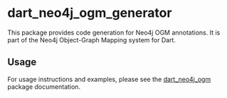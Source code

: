 # dart_neo4j_ogm_generator

This package provides code generation for Neo4j OGM annotations. It is part of the Neo4j Object-Graph Mapping system for Dart.

## Usage

For usage instructions and examples, please see the [dart_neo4j_ogm](../dart_neo4j_ogm/README.md) package documentation.
